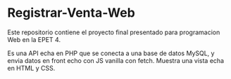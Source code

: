 # Registrar-Venta-Web
Este repositorio contiene el proyecto final presentado para programacion Web en la EPET 4.

Es una API echa en PHP que se conecta a una base de datos MySQL, y envia datos en front echo con JS vanilla con fetch. Muestra una vista echa en HTML y CSS.
